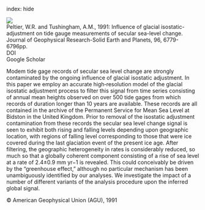 index: hide

<div class="Citation">
    <div class="Citation-thumb CitationThumb-linked"  data-href="https://doi.org/10.1029/90jb02067">
      <img src="https://static.claimspace.cloud/climate-study-static/refs/thumbs/13/Peltier_and_Tushingham_1991-thumb.png" />
    </div>

  <div class="Citation-body">
    <div class="Citation-text">Peltier, W.R. and Tushingham, A.M., 1991: Influence of glacial isostatic-adjustment on tide gauge measurements of secular sea-level change. <span class="Article-journal">Journal of Geophysical Research-Solid Earth and Planets, </span><span class="Article-volume">96, </span>6779-6796pp.</div>
    <div class="Citation-links">
      <div class="CitationLink" data-href="https://doi.org/10.1029/90jb02067">
        <div class="CitationLink-icon CitationLink-Doi"></div>
        <div class="CitationLink-text">DOI</div>
      </div>
      <div class="CitationLink" data-href="https://scholar.google.com/scholar?q=10.1029/90jb02067">
        <div class="CitationLink-icon CitationLink-Scholar"></div>
        <div class="CitationLink-text">Google Scholar</div>
      </div>
    </div>
  </div>
</div>

Modem tide gage records of secular sea level change are strongly contaminated by the ongoing influence of glacial isostatic adjustment. In this paper we employ an accurate high‐resolution model of the glacial isostatic adjustment process to filter this signal from time series consisting of annual mean heights observed on over 500 tide gages from which records of duration longer than 10 years are available. These records are all contained in the archive of the Permanent Service for Mean Sea Level at Bidston in the United Kingdom. Prior to removal of the isostatic adjustment contamination from these records the secular sea level change signal is seen to exhibit both rising and falling levels depending upon geographic location, with regions of falling level corresponding to those that were ice covered during the last glaciation event of the present ice age. After filtering, the geographic heterogeneity in rates is considerably reduced, so much so that a globally coherent component consisting of a rise of sea level at a rate of 2.4±0.9 mm yr−1 is revealed. This could conceivably be driven by the “greenhouse effect,” although no particular mechanism has been unambiguously identified by our analyses. We investigate the impact of a number of different variants of the analysis procedure upon the inferred global signal.

<div class="Citation-copy">
&copy; American Geophysical Union (AGU), 1991
</div>